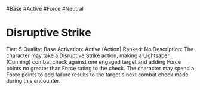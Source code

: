 #Base 
#Active 
#Force 
#Neutral 

# Disruptive Strike
Tier: 5
Quality: Base
Activation: Active (Action)
Ranked: No
Description: The character may take a Disruptive Strike action, making a Lightsaber (Cunning) combat check against one engaged target and adding Force points no greater than Force rating to the check. The character may spend a Force points to add failure results to the target's next combat check made during this encounter.